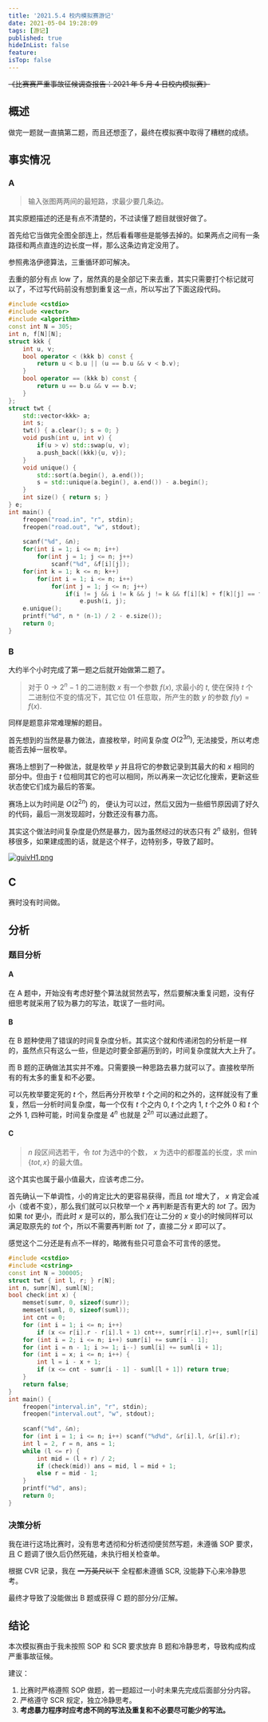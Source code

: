 ```yaml
---
title: '2021.5.4 校内模拟赛游记'
date: 2021-05-04 19:28:09
tags: [游记]
published: true
hideInList: false
feature: 
isTop: false
---
```

~~《比赛赛严重事故征候调查报告：2021 年 5 月 4 日校内模拟赛》~~

<!-- more -->

## 概述

做完一题就一直搞第二题，而且还想歪了，最终在模拟赛中取得了糟糕的成绩。

## 事实情况

### A

> 输入张图两两间的最短路，求最少要几条边。

其实原题描述的还是有点不清楚的，不过读懂了题目就很好做了。

首先给它当做完全图全部连上，然后看看哪些是能够去掉的。如果两点之间有一条路径和两点直连的边长度一样，那么这条边肯定没用了。

参照弗洛伊德算法，三重循环即可解决。

去重的部分有点 low 了，居然真的是全部记下来去重，其实只需要打个标记就可以了，不过写代码前没有想到重复这一点，所以写出了下面这段代码。

```cpp
#include <cstdio>
#include <vector>
#include <algorithm>
const int N = 305;
int n, f[N][N];
struct kkk { 
	int u, v; 
	bool operator < (kkk b) const {
		return u < b.u || (u == b.u && v < b.v);
	}
	bool operator == (kkk b) const {
		return u == b.u && v == b.v;
	}
};
struct twt {
	std::vector<kkk> a;
	int s;
	twt() { a.clear(); s = 0; }
	void push(int u, int v) {
		if(u > v) std::swap(u, v);
		a.push_back((kkk){u, v});
	}
	void unique() {
		std::sort(a.begin(), a.end());
		s = std::unique(a.begin(), a.end()) - a.begin();
	}
	int size() { return s; }
} e;
int main() {
	freopen("road.in", "r", stdin);
	freopen("road.out", "w", stdout);
	
	scanf("%d", &n);
	for(int i = 1; i <= n; i++)
		for(int j = 1; j <= n; j++) 
			scanf("%d", &f[i][j]);
	for(int k = 1; k <= n; k++)
		for(int i = 1; i <= n; i++)
			for(int j = 1; j <= n; j++)
				if(i != j && i != k && j != k && f[i][k] + f[k][j] == f[i][j])
					e.push(i, j);
	e.unique();
	printf("%d", n * (n-1) / 2 - e.size());
	return 0;
}
```

### B

大约半个小时完成了第一题之后就开始做第二题了。

> 对于 $0 \rightarrow 2^n-1$ 的二进制数 $x$ 有一个参数 $f(x)$, 求最小的 $t$, 使在保持 $t$ 个二进制位不变的情况下，其它位 $01$ 任意取，所产生的数 $y$ 的参数 $f(y) = f(x)$.

同样是题意非常难理解的题目。

首先想到的当然是暴力做法，直接枚举，时间复杂度 $O(2^{3n})$, 无法接受，所以考虑能否去掉一层枚举。

赛场上想到了一种做法，就是枚举 $y$ 并且将它的参数记录到其最大的和 $x$ 相同的部分中。但由于 $t$ 位相同其它的也可以相同，所以再来一次记忆化搜索，更新这些状态使它们成为最后的答案。

赛场上以为时间是 $O(2^{2n})$ 的， 便认为可以过，然后又因为一些细节原因调了好久的代码，最后一测发现超时，分数还没有暴力高。

其实这个做法时间复杂度是仍然是暴力，因为虽然经过的状态只有 $2^n$ 级别，但转移很多，如果建成图的话，就是这个样子，边特别多，导致了超时。

[![guivH1.png](https://z3.ax1x.com/2021/05/04/guivH1.png)](https://imgtu.com/i/guivH1)

## C

赛时没有时间做。

## 分析

### 题目分析

#### A
在 A 题中，开始没有考虑好整个算法就贸然去写，然后要解决重复问题，没有仔细思考就采用了较为暴力的写法，耽误了一些时间。

#### B
在 B 题种使用了错误的时间复杂度分析。其实这个就和传递闭包的分析是一样的，虽然点只有这么一些，但是边时要全部遍历到的，时间复杂度就大大上升了。

而 B 题的正确做法其实并不难。只需要换一种思路去暴力就可以了。直接枚举所有的有太多的重复和不必要。

可以先枚举要定死的 $t$ 个，然后再分开枚举 $t$ 个之间的和之外的，这样就没有了重复，然后一分析时间复杂度，每一个仅有 $t$ 个之内 $0$, $t$ 个之内 $1$, $t$ 个之外 $0$ 和 $t$ 个之外 $1$, 四种可能，时间复杂度是 $4^n$ 也就是 $2^{2n}$ 可以通过此题了。

#### C

> $n$ 段区间选若干，令 $tot$ 为选中的个数， $x$ 为选中的都覆盖的长度，求 $\min\{tot, x\}$ 的最大值。

这个其实也属于最小值最大，应该考虑二分。

首先确认一下单调性，小的肯定比大的更容易获得，而且 $tot$ 增大了， $x$ 肯定会减小（或者不变），那么我们就可以只枚举一个 $x$ 再判断是否有更大的 $tot$ 了。因为如果 $tot$ 更小，而此时 $x$ 是可以的，那么我们在让二分的 $x$ 变小的时候同样可以满足取原先的 $tot$ 个，所以不需要再判断 $tot$ 了，直接二分 $x$ 即可以了。

感觉这个二分还是有点不一样的，略微有些只可意会不可言传的感觉。

```cpp
#include <cstdio>
#include <cstring>
const int N = 300005;
struct twt { int l, r; } r[N];
int n, sumr[N], suml[N];
bool check(int x) {
    memset(sumr, 0, sizeof(sumr));
    memset(suml, 0, sizeof(suml));
    int cnt = 0;
    for (int i = 1; i <= n; i++)
        if (x <= r[i].r - r[i].l + 1) cnt++, sumr[r[i].r]++, suml[r[i].l]++;
    for (int i = 2; i <= n; i++) sumr[i] += sumr[i - 1];
    for (int i = n - 1; i >= 1; i--) suml[i] += suml[i + 1];
    for (int i = x; i <= n; i++) {
        int l = i - x + 1;
        if (x <= cnt - sumr[i - 1] - suml[l + 1]) return true;
    }
    return false;
}
int main() {
    freopen("interval.in", "r", stdin);
    freopen("interval.out", "w", stdout);
    
    scanf("%d", &n);
    for (int i = 1; i <= n; i++) scanf("%d%d", &r[i].l, &r[i].r);
    int l = 2, r = n, ans = 1;
    while (l <= r) {
        int mid = (l + r) / 2;
        if (check(mid)) ans = mid, l = mid + 1;
        else r = mid - 1;
    }
    printf("%d", ans);
    return 0;
}
```

### 决策分析

我在进行这场比赛时，没有思考透彻和分析透彻便贸然写题，未遵循 SOP 要求，且 C 题调了很久后仍然死磕，未执行相关检查单。

根据 CVR 记录，我在 ~~一万英尺以下~~ 全程都未遵循 SCR, 没能静下心来冷静思考。

最终才导致了没能做出 B 题或获得 C 题的部分分/正解。

## 结论

本次模拟赛由于我未按照 SOP 和 SCR 要求放弃 B 题和冷静思考，导致构成构成严重事故征候。

建议：

1. 比赛时严格遵照 SOP 做题，若一题超过一小时未果先完成后面部分分内容。
2. 严格遵守 SCR 规定，独立冷静思考。
3. **考虑暴力程序时应考虑不同的写法及重复和不必要尽可能少的写法。**
